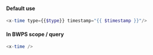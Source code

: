 #### Default use
```php   
<x-time type={{$type}} timestamp="{{ $timestamp }}"/>
``` 

#### In BWPS scope / query
```php   
<x-time />
``` 